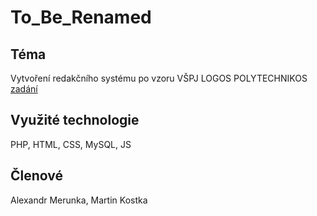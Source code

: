 # To_Be_Renamed

## Téma
Vytvoření redakčního systému po vzoru VŠPJ LOGOS POLYTECHNIKOS [zadání](RSP_zadani_projektu_2024_JV2.pdf)

## Využité technologie
PHP, HTML, CSS, MySQL, JS

## Členové
Alexandr Merunka, Martin Kostka
